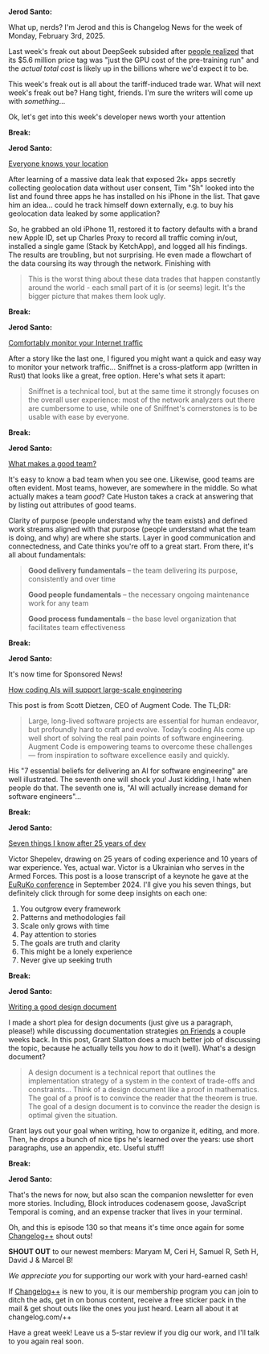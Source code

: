**Jerod Santo:**

What up, nerds? I'm Jerod and this is Changelog News for the week of Monday, February 3rd, 2025.

Last week's freak out about DeepSeek subsided after [people realized](https://semianalysis.com/2025/01/31/deepseek-debates/#training-cost) that its $5.6 million price tag was "just the GPU cost of the pre-training run" and the *actual total cost* is likely up in the billions where we'd expect it to be.

This week's freak out is all about the tariff-induced trade war. What will next week's freak out be? Hang tight, friends. I'm sure the writers will come up with *something*...

Ok, let's get into this week's developer news worth your attention

**Break:**

**Jerod Santo:**

[Everyone knows your location](https://timsh.org/tracking-myself-down-through-in-app-ads/)

After learning of a massive data leak that exposed 2k+ apps secretly collecting geolocation data without user consent, Tim "Sh" looked into the list and found three apps he has installed on his iPhone in the list. That gave him an idea... could he track himself down externally, e.g. to buy his geolocation data leaked by some application?

So, he grabbed an old iPhone 11, restored it to factory defaults with a brand new Apple ID, set up Charles Proxy to record all traffic coming in/out, installed a single game (Stack by KetchApp), and logged all his findings. The results are troubling, but not surprising. He even made a flowchart of the data coursing its way through the network. Finishing with

> This is the worst thing about these data trades that happen constantly around the world - each small part of it is (or seems) legit. It's the bigger picture that makes them look ugly.

**Break:**

**Jerod Santo:**

[Comfortably monitor your Internet traffic](https://sniffnet.net)

After a story like the last one, I figured you might want a quick and easy way to monitor your network traffic... Sniffnet is a cross-platform app (written in Rust) that looks like a great, free option. Here's what sets it apart:

> Sniffnet is a technical tool, but at the same time it strongly focuses on the overall user experience: most of the network analyzers out there are cumbersome to use, while one of Sniffnet's cornerstones is to be usable with ease by everyone.

**Break:**

**Jerod Santo:**

[What makes a good team?](https://cate.blog/2025/01/21/what-makes-a-good-team/)

It's easy to know a bad team when you see one. Likewise, good teams are often evident. Most teams, however, are somewhere in the middle. So what actually makes a team *good*?  Cate Huston takes a crack at answering that by listing out attributes of good teams.

Clarity of purpose (people understand why the team exists) and defined work streams aligned with that purpose (people understand what the team is doing, and why) are where she starts. Layer in good communication and connectedness, and Cate thinks you're off to a great start. From there, it's all about fundamentals:

> **Good delivery fundamentals** – the team delivering its purpose, consistently and over time
>
> **Good people fundamentals** – the necessary ongoing maintenance work for any team
>
> **Good process fundamentals** – the base level organization that facilitates team effectiveness

**Break:**

**Jerod Santo:**

It's now time for Sponsored News!

[How coding AIs will support large-scale engineering](https://www.augmentcode.com/blog/how-coding-ai-will-support-large-scale-software-engineering)

This post is from Scott Dietzen, CEO of Augment Code. The TL;DR:

> Large, long-lived software projects are essential for human endeavor, but profoundly hard to craft and evolve. Today’s coding AIs come up well short of solving the real pain points of software engineering. Augment Code is empowering teams to overcome these challenges — from inspiration to software excellence easily and quickly.

His "7 essential beliefs for delivering an AI for software engineering‍" are well illustrated. The seventh one will shock you! Just kidding, I hate when people do that. The seventh one is, "AI will actually increase demand for software engineers"...

**Break:**

**Jerod Santo:**

[Seven things I know after 25 years of dev](https://zverok.space/blog/2025-01-27-7things-euruko.html)

Victor Shepelev, drawing on 25 years of coding experience and 10 years of war experience. Yes, actual war. Victor is a Ukrainian who serves in the Armed Forces. This post is a loose transcript of a keynote he gave at the [EuRuKo conference](https://2024.euruko.org/) in September 2024. I'll give you his seven things, but definitely click through for some deep insights on each one:

1. You outgrow every framework
2. Patterns and methodologies fail
3. Scale only grows with time
4. Pay attention to stories
5. The goals are truth and clarity
6. This might be a lonely experience
7. Never give up seeking truth

**Break:**

**Jerod Santo:**

[Writing a good design document](https://grantslatton.com/how-to-design-document)

I made a short plea for design documents (just give us a paragraph, please!) while discussing documentation strategies [on Friends](https://changelog.am/77) a couple weeks back. In this post, Grant Slatton does a much better job of discussing the topic, because he actually tells you *how* to do it (well). What's a design document?

> A design document is a technical report that outlines the implementation strategy of a system in the context of trade-offs and constraints... Think of a design document like a proof in mathematics. The goal of a proof is to convince the reader that the theorem is true. The goal of a design document is to convince the reader the design is optimal given the situation.

Grant lays out your goal when writing, how to organize it, editing, and more. Then, he drops a bunch of nice tips he's learned over the years: use short paragraphs, use an appendix, etc. Useful stuff!

**Break:**

**Jerod Santo:**

That's the news for now, but also scan the companion newsletter for even more stories. Including, Block introduces codenasem goose, JavaScript Temporal is coming, and an expense tracker that lives in your terminal.

Oh, and this is episode 130 so that means it's time once again for some [Changelog++](https://changelog.com/++) shout outs!

**SHOUT OUT** to our newest members: Maryam M, Ceri H, Samuel R, Seth H, David J & Marcel B!

_We appreciate you_ for supporting our work with your hard-earned cash!

If [Changelog++](https://changelog.com/++) is new to you, it is our membership program you can join to ditch the ads, get in on bonus content, receive a free sticker pack in the mail & get shout outs like the ones you just heard. Learn all about it at changelog.com/++

Have a great week! Leave us a 5-star review if you dig our work, and I'll talk to you again real soon.
